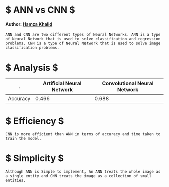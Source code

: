 # $ ANN vs CNN $
#### Author: [Hamza Khalid](https://github.com/hmzakhalid)

    ANN and CNN are two different types of Neural Networks. ANN is a type of Neural Network that is used to solve classification and regression problems. CNN is a type of Neural Network that is used to solve image classification problems.

# $ Analysis $

 . | Artificial Neural Network | Convolutional Neural Network
---|---|----
Accuracy | 0.466 | 0.688


# $ Efficiency $

    CNN is more efficient than ANN in terms of accuracy and time taken to train the model.

# $ Simplicity $

    Although ANN is Simple to implement, An ANN treats the whole image as a single entity and CNN treats the image as a collection of small entities. 
    
